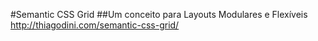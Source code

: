 #Semantic CSS Grid
##Um conceito para Layouts Modulares e Flexíveis
http://thiagodini.com/semantic-css-grid/
